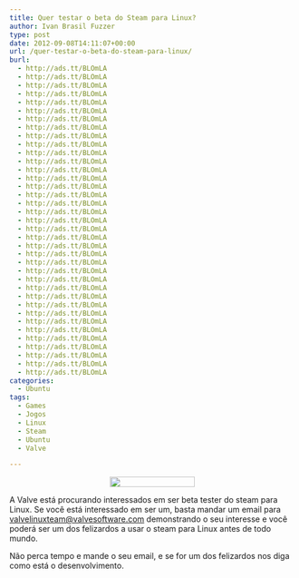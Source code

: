 ```yaml
---
title: Quer testar o beta do Steam para Linux?
author: Ivan Brasil Fuzzer
type: post
date: 2012-09-08T14:11:07+00:00
url: /quer-testar-o-beta-do-steam-para-linux/
burl:
  - http://ads.tt/BLOmLA
  - http://ads.tt/BLOmLA
  - http://ads.tt/BLOmLA
  - http://ads.tt/BLOmLA
  - http://ads.tt/BLOmLA
  - http://ads.tt/BLOmLA
  - http://ads.tt/BLOmLA
  - http://ads.tt/BLOmLA
  - http://ads.tt/BLOmLA
  - http://ads.tt/BLOmLA
  - http://ads.tt/BLOmLA
  - http://ads.tt/BLOmLA
  - http://ads.tt/BLOmLA
  - http://ads.tt/BLOmLA
  - http://ads.tt/BLOmLA
  - http://ads.tt/BLOmLA
  - http://ads.tt/BLOmLA
  - http://ads.tt/BLOmLA
  - http://ads.tt/BLOmLA
  - http://ads.tt/BLOmLA
  - http://ads.tt/BLOmLA
  - http://ads.tt/BLOmLA
  - http://ads.tt/BLOmLA
  - http://ads.tt/BLOmLA
  - http://ads.tt/BLOmLA
  - http://ads.tt/BLOmLA
  - http://ads.tt/BLOmLA
  - http://ads.tt/BLOmLA
  - http://ads.tt/BLOmLA
  - http://ads.tt/BLOmLA
  - http://ads.tt/BLOmLA
  - http://ads.tt/BLOmLA
  - http://ads.tt/BLOmLA
  - http://ads.tt/BLOmLA
  - http://ads.tt/BLOmLA
  - http://ads.tt/BLOmLA
  - http://ads.tt/BLOmLA
categories:
  - Ubuntu
tags:
  - Games
  - Jogos
  - Linux
  - Steam
  - Ubuntu
  - Valve

---
```

<p style="text-align: center;">
  <a href="http://www.ubuntero.com.br/wp-content/uploads/2012/07/linux_header.png"><img class="alignnone size-thumbnail wp-image-3783" title="valve linux" src="http://www.ubuntero.com.br/wp-content/uploads/2012/07/linux_header-150x18.png" alt="" width="150" height="18" /></a>
</p>

A Valve está procurando interessados em ser beta tester do steam para Linux. Se você está interessado em ser um, basta mandar um email para <valvelinuxteam@valvesoftware.com> demonstrando o seu interesse e você poderá ser um dos felizardos a usar o steam para Linux antes de todo mundo.

Não perca tempo e mande o seu email, e se for um dos felizardos nos diga como está o desenvolvimento.